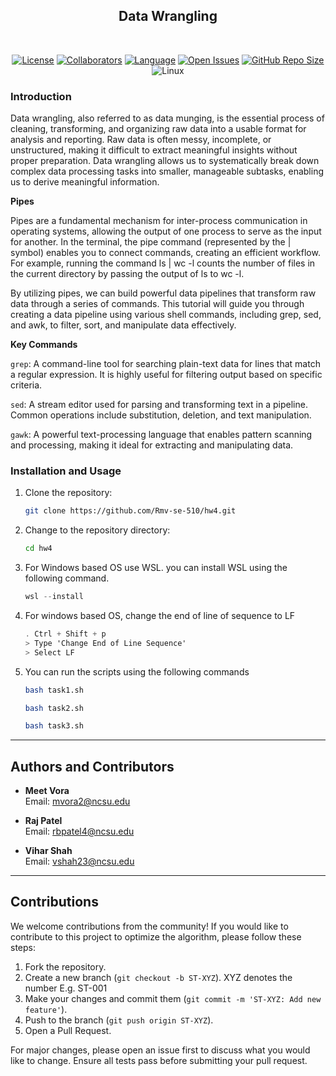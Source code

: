 <h2 align="center">
    Data Wrangling
</h2>

<br>

<div align="center">


[![License](https://img.shields.io/badge/License-MIT-purple.svg?style=flat)](https://github.com/Rmv-se-510/hw4/main/LICENSE)
[![Collaborators](https://img.shields.io/badge/Collaborators-3-orange.svg?style=flat)](https://github.com/Rmv-se-510/hw4/graphs/contributors)
[![Language](https://img.shields.io/badge/Language-Python-blue.svg?style=flat)](https://github.com/Rmv-se-510/hw4/search?l=shell)
[![Open Issues](https://img.shields.io/github/issues/Rmv-se-510/hw4)](https://github.com/Rmv-se-510/hw4/issues)
[![GitHub Repo Size](https://img.shields.io/github/repo-size/Rmv-se-510/hw4.svg)](https://img.shields.io/github/repo-size/Rmv-se-510/hw4.svg)
![Linux](https://img.shields.io/badge/Linux-FCC624?style=for-the-badge&logo=linux&logoColor=black)

</div>


### Introduction

Data wrangling, also referred to as data munging, is the essential process of cleaning, transforming, and organizing raw data into a usable format for analysis and reporting. Raw data is often messy, incomplete, or unstructured, making it difficult to extract meaningful insights without proper preparation. Data wrangling allows us to systematically break down complex data processing tasks into smaller, manageable subtasks, enabling us to derive meaningful information.

<b>Pipes</b>

Pipes are a fundamental mechanism for inter-process communication in operating systems, allowing the output of one process to serve as the input for another. In the terminal, the pipe command (represented by the | symbol) enables you to connect commands, creating an efficient workflow. For example, running the command ls | wc -l counts the number of files in the current directory by passing the output of ls to wc -l.

By utilizing pipes, we can build powerful data pipelines that transform raw data through a series of commands. This tutorial will guide you through creating a data pipeline using various shell commands, including grep, sed, and awk, to filter, sort, and manipulate data effectively.

<b>Key Commands</b>

```grep```: A command-line tool for searching plain-text data for lines that match a regular expression. It is highly useful for filtering output based on specific criteria.

```sed```: A stream editor used for parsing and transforming text in a pipeline. Common operations include substitution, deletion, and text manipulation.

```gawk```: A powerful text-processing language that enables pattern scanning and processing, making it ideal for extracting and manipulating data.


### Installation and Usage

1. Clone the repository:
   ```bash
   git clone https://github.com/Rmv-se-510/hw4.git
   ```

2. Change to the repository directory:
   ```bash
   cd hw4
   ```

3. For Windows based OS use WSL. you can install WSL using the following command.
    ```powershell
    wsl --install
    ```

4. For windows based OS, change the end of line of sequence to LF
    ```vs editor
    . Ctrl + Shift + p
    > Type 'Change End of Line Sequence'
    > Select LF
    ```


4. You can run the scripts using the following commands
   ```bash
   bash task1.sh
   ```

   ```bash
   bash task2.sh
   ```

   ```bash
   bash task3.sh
   ```
   

---

## Authors and Contributors

- **Meet Vora**  
  Email: [mvora2@ncsu.edu](mailto:mvora2@ncsu.edu)

- **Raj Patel**  
  Email: [rbpatel4@ncsu.edu](mailto:rbpatel4@ncsu.edu)

- **Vihar Shah**  
  Email: [vshah23@ncsu.edu](mailto:vshah23@ncsu.edu)

---
## Contributions

We welcome contributions from the community! If you would like to contribute to this project to optimize the algorithm, please follow these steps:

1. Fork the repository.
2. Create a new branch (`git checkout -b ST-XYZ`). XYZ denotes the number E.g. ST-001
3. Make your changes and commit them (`git commit -m 'ST-XYZ: Add new feature'`).
4. Push to the branch (`git push origin ST-XYZ`).
5. Open a Pull Request.

For major changes, please open an issue first to discuss what you would like to change. Ensure all tests pass before submitting your pull request.

